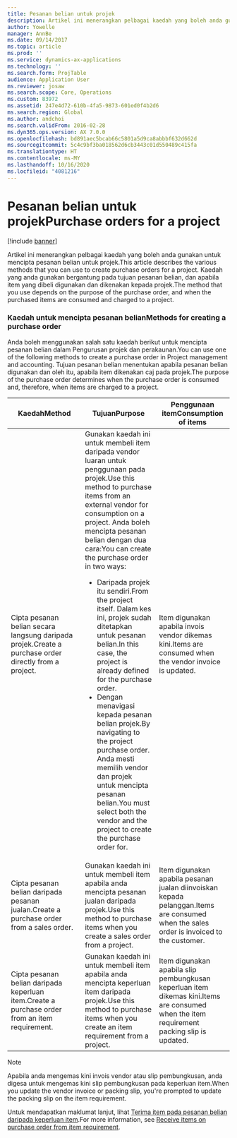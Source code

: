```yaml
---
title: Pesanan belian untuk projek
description: Artikel ini menerangkan pelbagai kaedah yang boleh anda gunakan untuk mencipta pesanan belian untuk projek. Kaedah yang anda gunakan bergantung pada tujuan pesanan belian, dan apabila item yang dibeli digunakan dan dikenakan kepada projek.
author: Yowelle
manager: AnnBe
ms.date: 09/14/2017
ms.topic: article
ms.prod: ''
ms.service: dynamics-ax-applications
ms.technology: ''
ms.search.form: ProjTable
audience: Application User
ms.reviewer: josaw
ms.search.scope: Core, Operations
ms.custom: 83972
ms.assetid: 247e4d72-610b-4fa5-9873-601ed0f4b2d6
ms.search.region: Global
ms.author: andchoi
ms.search.validFrom: 2016-02-28
ms.dyn365.ops.version: AX 7.0.0
ms.openlocfilehash: bd891aec5bcab66c5801a5d9ca8abbbf632d662d
ms.sourcegitcommit: 5c4c9bf3ba018562d6cb3443c01d550489c415fa
ms.translationtype: HT
ms.contentlocale: ms-MY
ms.lasthandoff: 10/16/2020
ms.locfileid: "4081216"
---
```

# <a name="purchase-orders-for-a-project"></a><span data-ttu-id="a545e-104">Pesanan belian untuk projek</span><span class="sxs-lookup"><span data-stu-id="a545e-104">Purchase orders for a project</span></span>

[!include [banner](../includes/banner.md)]

<span data-ttu-id="a545e-105">Artikel ini menerangkan pelbagai kaedah yang boleh anda gunakan untuk mencipta pesanan belian untuk projek.</span><span class="sxs-lookup"><span data-stu-id="a545e-105">This article describes the various methods that you can use to create purchase orders for a project.</span></span> <span data-ttu-id="a545e-106">Kaedah yang anda gunakan bergantung pada tujuan pesanan belian, dan apabila item yang dibeli digunakan dan dikenakan kepada projek.</span><span class="sxs-lookup"><span data-stu-id="a545e-106">The method that you use depends on the purpose of the purchase order, and when the purchased items are consumed and charged to a project.</span></span>

### <a name="methods-for-creating-a-purchase-order"></a><span data-ttu-id="a545e-107">Kaedah untuk mencipta pesanan belian</span><span class="sxs-lookup"><span data-stu-id="a545e-107">Methods for creating a purchase order</span></span>

<span data-ttu-id="a545e-108">Anda boleh menggunakan salah satu kaedah berikut untuk mencipta pesanan belian dalam Pengurusan projek dan perakaunan.</span><span class="sxs-lookup"><span data-stu-id="a545e-108">You can use one of the following methods to create a purchase order in Project management and accounting.</span></span> <span data-ttu-id="a545e-109">Tujuan pesanan belian menentukan apabila pesanan belian digunakan dan oleh itu, apabila item dikenakan caj pada projek.</span><span class="sxs-lookup"><span data-stu-id="a545e-109">The purpose of the purchase order determines when the purchase order is consumed and, therefore, when items are charged to a project.</span></span>

<table>
<colgroup>
<col width="33%" />
<col width="33%" />
<col width="33%" />
</colgroup>
<thead>
<tr class="header">
<th><span data-ttu-id="a545e-110">Kaedah</span><span class="sxs-lookup"><span data-stu-id="a545e-110">Method</span></span></th>
<th><span data-ttu-id="a545e-111">Tujuan</span><span class="sxs-lookup"><span data-stu-id="a545e-111">Purpose</span></span></th>
<th><span data-ttu-id="a545e-112">Penggunaan item</span><span class="sxs-lookup"><span data-stu-id="a545e-112">Consumption of items</span></span></th>
</tr>
</thead>
<tbody>
<tr class="odd">
<td><span data-ttu-id="a545e-113">Cipta pesanan belian secara langsung daripada projek.</span><span class="sxs-lookup"><span data-stu-id="a545e-113">Create a purchase order directly from a project.</span></span></td>
<td><span data-ttu-id="a545e-114">Gunakan kaedah ini untuk membeli item daripada vendor luaran untuk penggunaan pada projek.</span><span class="sxs-lookup"><span data-stu-id="a545e-114">Use this method to purchase items from an external vendor for consumption on a project.</span></span> <span data-ttu-id="a545e-115">Anda boleh mencipta pesanan belian dengan dua cara:</span><span class="sxs-lookup"><span data-stu-id="a545e-115">You can create the purchase order in two ways:</span></span>
<ul>
<li><span data-ttu-id="a545e-116">Daripada projek itu sendiri.</span><span class="sxs-lookup"><span data-stu-id="a545e-116">From the project itself.</span></span> <span data-ttu-id="a545e-117">Dalam kes ini, projek sudah ditetapkan untuk pesanan belian.</span><span class="sxs-lookup"><span data-stu-id="a545e-117">In this case, the project is already defined for the purchase order.</span></span></li>
<li><span data-ttu-id="a545e-118">Dengan menavigasi kepada pesanan belian projek.</span><span class="sxs-lookup"><span data-stu-id="a545e-118">By navigating to the project purchase order.</span></span> <span data-ttu-id="a545e-119">Anda mesti memilih vendor dan projek untuk mencipta pesanan belian.</span><span class="sxs-lookup"><span data-stu-id="a545e-119">You must select both the vendor and the project to create the purchase order for.</span></span></li>
</ul></td>
<td><span data-ttu-id="a545e-120">Item digunakan apabila invois vendor dikemas kini.</span><span class="sxs-lookup"><span data-stu-id="a545e-120">Items are consumed when the vendor invoice is updated.</span></span></td>
</tr>
<tr class="even">
<td><span data-ttu-id="a545e-121">Cipta pesanan belian daripada pesanan jualan.</span><span class="sxs-lookup"><span data-stu-id="a545e-121">Create a purchase order from a sales order.</span></span></td>
<td><span data-ttu-id="a545e-122">Gunakan kaedah ini untuk membeli item apabila anda mencipta pesanan jualan daripada projek.</span><span class="sxs-lookup"><span data-stu-id="a545e-122">Use this method to purchase items when you create a sales order from a project.</span></span></td>
<td><span data-ttu-id="a545e-123">Item digunakan apabila pesanan jualan diinvoiskan kepada pelanggan.</span><span class="sxs-lookup"><span data-stu-id="a545e-123">Items are consumed when the sales order is invoiced to the customer.</span></span></td>
</tr>
<tr class="odd">
<td><span data-ttu-id="a545e-124">Cipta pesanan belian daripada keperluan item.</span><span class="sxs-lookup"><span data-stu-id="a545e-124">Create a purchase order from an item requirement.</span></span></td>
<td><span data-ttu-id="a545e-125">Gunakan kaedah ini untuk membeli item apabila anda mencipta keperluan item daripada projek.</span><span class="sxs-lookup"><span data-stu-id="a545e-125">Use this method to purchase items when you create an item requirement from a project.</span></span></td>
<td><span data-ttu-id="a545e-126">Item digunakan apabila slip pembungkusan keperluan item dikemas kini.</span><span class="sxs-lookup"><span data-stu-id="a545e-126">Items are consumed when the item requirement packing slip is updated.</span></span></td>
</tr>
</tbody>
</table>

> [!NOTE] 
> <span data-ttu-id="a545e-127">Apabila anda mengemas kini invois vendor atau slip pembungkusan, anda digesa untuk mengemas kini slip pembungkusan pada keperluan item.</span><span class="sxs-lookup"><span data-stu-id="a545e-127">When you update the vendor invoice or packing slip, you're prompted to update the packing slip on the item requirement.</span></span>

<span data-ttu-id="a545e-128">Untuk mendapatkan maklumat lanjut, lihat [Terima item pada pesanan belian daripada keperluan item](tasks/receive-items-purchase-order-item-requirement.md).</span><span class="sxs-lookup"><span data-stu-id="a545e-128">For more information, see [Receive items on purchase order from item requirement](tasks/receive-items-purchase-order-item-requirement.md).</span></span>

